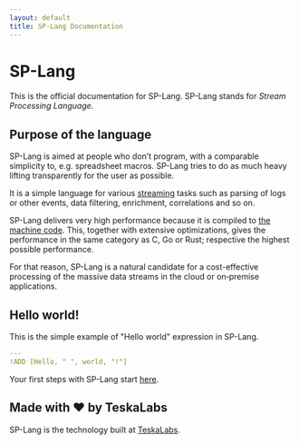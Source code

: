 ```yaml
---
layout: default
title: SP-Lang Documentation
---
```


# SP-Lang

This is the official documentation for SP-Lang. SP-Lang stands for _Stream Processing Language_.


## Purpose of the language

SP-Lang is aimed at people who don’t program, with a comparable simplicity to, e.g. spreadsheet macros.
SP-Lang tries to do as much heavy lifting transparently for the user as possible.

It is a simple language for various [streaming](https://en.wikipedia.org/wiki/Event_stream_processing) tasks such as parsing of logs or other events, data filtering, enrichment, correlations and so on.

SP-Lang delivers very high performance because it is compiled to <a href="https://en.wikipedia.org/wiki/Machine_code">the machine code<a>.
This, together with extensive optimizations, gives the performance in the same category as C, Go or Rust; respective the highest possible performance.

For that reason, SP-Lang is a natural candidate for a cost-effective processing of the massive data streams in the cloud or on‑premise applications.


## Hello world!

This is the simple example of "Hello world" expression in SP-Lang.

```yaml
---
!ADD [Hello, " ", world, "!"]
```

Your first steps with SP-Lang start [here](tutorial).


## Made with ❤️ by TeskaLabs

SP-Lang is the technology built at [TeskaLabs](https://www.teskalabs.com).  
